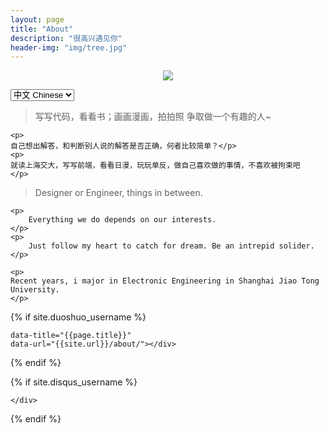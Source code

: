 ```yaml
---
layout: page
title: "About"
description: "很高兴遇见你"
header-img: "img/tree.jpg"
---
```


<center>
    <p><img src="http://cn-albertwu96.github.io/img/selfWu.JPG" align="center"></p>
</center>

<select onchange= "onLanChange(this.options[this.options.selectedIndex].value)">
    <option value="0" selected> 中文 Chinese </option>
    <option value="1"> 英语 English </option>
</select>

<!-- Chinese Version -->
<div class="zh post-container">
    <blockquote>
        写写代码，看看书；画画漫画，拍拍照
        争取做一个有趣的人~
    </blockquote>

    <p>
    自己想出解答，和判断别人说的解答是否正确，何者比较简单？</p>
    <p>
    就读上海交大，写写前端，看看日漫，玩玩单反，做自己喜欢做的事情，不喜欢被拘束吧
    </p>


</div>

<!-- English Version -->
<div class="en post-container">
    <blockquote>
        Designer or Engineer, things in between.
    </blockquote>

    <p>
        Everything we do depends on our interests.
    </p>
    <p>
        Just follow my heart to catch for dream. Be an intrepid solider.
    </p>

    <p>
    Recent years, i major in Electronic Engineering in Shanghai Jiao Tong University.
    </p>


</div>

<!-- Handle Language Change -->
<script type="text/javascript">
    var $zh = document.querySelector(".zh");
    var $en = document.querySelector(".en");
    function onLanChange(index){
        if(index == 0){
            $zh.style.display = "block";
            $en.style.display = "none";
        }else{
            $en.style.display = "block";
            $zh.style.display = "none";
        }
    }
    onLanChange(0);
</script>



{% if site.duoshuo_username %}
<!-- 多说评论框 start -->
<div class="comment">
    <div class="ds-thread"
    {% if site.duoshuo_username == "huxblog" %}
        data-thread-id="1187623191091085319"
    {% else %}
        data-thread-key="{{site.duoshuo_username}}/about"
    {% endif %}

    data-title="{{page.title}}"
    data-url="{{site.url}}/about/"></div>
</div>
<!-- 多说评论框 end -->

<!-- Duoshuo hacking -->
<input id="dsUser" type="hidden" value="{{site.duoshuo_username}}"  />

<!-- 多说公共JS代码 start (一个网页只需插入一次) -->
<script type="text/javascript">
    // dynamic User hacking by Hux
    var _user = document.getElementById('dsUser').value;
    // duoshuo comment query.
    var duoshuoQuery = {short_name: _user };
    (function() {
        var ds = document.createElement('script');
        ds.type = 'text/javascript';ds.async = true;
        ds.src = (document.location.protocol == 'https:' ? 'https:' : 'http:') + '//static.duoshuo.com/embed.js';
        ds.charset = 'UTF-8';
        (document.getElementsByTagName('head')[0]
         || document.getElementsByTagName('body')[0]).appendChild(ds);
    })();
</script>
<!-- 多说公共JS代码 end -->
{% endif %}


{% if site.disqus_username %}
<!-- disqus 评论框 start -->
<div class="comment">
    <div id="disqus_thread" class="disqus-thread">

    </div>
</div>
<!-- disqus 评论框 end -->

<!-- disqus 公共JS代码 start (一个网页只需插入一次) -->
<script type="text/javascript">
    /* * * CONFIGURATION VARIABLES * * */
    var disqus_shortname = "{{site.disqus_username}}";
    var disqus_identifier = "{{site.disqus_username}}/{{page.url}}";
    var disqus_url = "{{site.url}}{{page.url}}";

    (function() {
        var dsq = document.createElement('script'); dsq.type = 'text/javascript'; dsq.async = true;
        dsq.src = '//' + disqus_shortname + '.disqus.com/embed.js';
        (document.getElementsByTagName('head')[0] || document.getElementsByTagName('body')[0]).appendChild(dsq);
    })();
</script>
<!-- disqus 公共JS代码 end -->
{% endif %}



